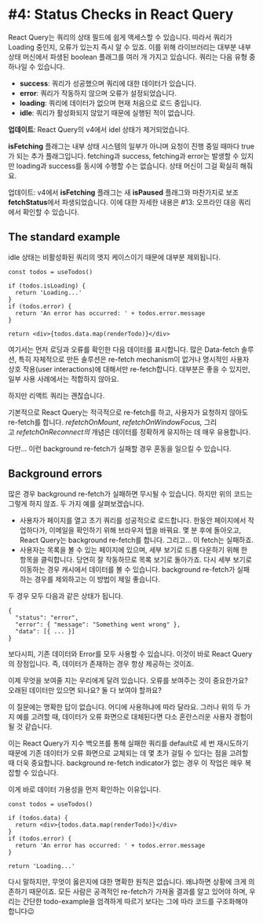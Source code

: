 # #4: Status Checks in React Query

React Query는 쿼리의 상태 필드에 쉽게 액세스할 수 있습니다. 따라서 쿼리가 Loading 중인지, 오류가 있는지 즉시 알 수 있죠. 이를 위해 라이브러리는 대부분 내부 상태 머신에서 파생된 boolean 플래그를 여러 개 가지고 있습니다. 쿼리는 다음 유형 중 하나일 수 있습니다.

- **success**: 쿼리가 성공했으며 쿼리에 대한 데이터가 있습니다.
- **error**: 쿼리가 작동하지 않으며 오류가 설정되었습니다.
- **loading**: 쿼리에 데이터가 없으며 현재 처음으로 로드 중입니다.
- **idle**: 쿼리가 활성화되지 않았기 때문에 실행된 적이 없습니다.

**업데이트**: React Query의 v4에서 idel 상태가 제거되었습니다.

**isFetching** 플래그는 내부 상태 시스템의 일부가 아니며 요청이 진행 중일 때마다 true가 되는 추가 플래그입니다. fetching과 success, fetching과 error는 발생할 수 있지만 loading과 success를 동시에 수행할 수는 없습니다. 상태 머신이 그걸 확실히 해줘요.

업데이트: v4에서 **isFetching** 플래그는 새 **isPaused** 플래그와 마찬가지로 보조 **fetchStatus**에서 파생되었습니다. 이에 대한 자세한 내용은 #13: 오프라인 대응 쿼리에서 확인할 수 있습니다.

## **The standard example**

idle 상태는 비활성화된 쿼리의 엣지 케이스이기 때문에 대부분 제외됩니다.

```tsx
const todos = useTodos()

if (todos.isLoading) {
  return 'Loading...'
}
if (todos.error) {
  return 'An error has occurred: ' + todos.error.message
}

return <div>{todos.data.map(renderTodo)}</div>
```

여기서는 먼저 로딩과 오류를 확인한 다음 데이터를 표시합니다. 많은 Data-fetch 솔루션, 특히 자체적으로 만든 솔루션은 re-fetch mechanism이 없거나 명시적인 사용자 상호 작용(user interactions)에 대해서만 re-fetch합니다. 대부분은 좋을 수 있지만, 일부 사용 사례에서는 적합하지 않아요.

하지만 리액트 쿼리는 괜찮습니다.

기본적으로 React Query는 적극적으로 re-fetch를 하고, 사용자가 요청하지 않아도 re-fetch를 합니다. *refetchOnMount*, *refetchOnWindowFocus,* 그리고 *refetchOnReconnect의* 개념은 데이터를 정확하게 유지하는 데 매우 유용합니다.

다만... 이런 background re-fetch가 실패할 경우 혼동을 일으킬 수 있습니다.

## **Background errors**

많은 경우 background re-fetch가 실패하면 무시될 수 있습니다. 하지만 위의 코드는 그렇게 하지 않죠. 두 가지 예를 살펴보겠습니다.

- 사용자가 페이지를 열고 초기 쿼리를 성공적으로 로드합니다. 한동안 페이지에서 작업하다가, 이메일을 확인하기 위해 브라우저 탭을 바꿔요. 몇 분 후에 돌아오고, React Query는 background re-fetch를 합니다. 그리고... 이 fetch는 실패하죠.
- 사용자는 목록을 볼 수 있는 페이지에 있으며, 세부 보기로 드롭 다운하기 위해 한 항목을 클릭합니다. 당연히 잘 작동하므로 목록 보기로 돌아가죠. 다시 세부 보기로 이동하는 경우 캐시에서 데이터를 볼 수 있습니다. background re-fetch가 실패하는 경우를 제외하고는 이 방법이 제일 좋습니다.

두 경우 모두 다음과 같은 상태가 됩니다.

```tsx
{
  "status": "error",
  "error": { "message": "Something went wrong" },
  "data": [{ ... }]
}
```

보다시피, 기존 데이터와 Error를 모두 사용할 수 있습니다. 이것이 바로 React Query의 장점입니다. 즉, 데이터가 존재하는 경우 항상 제공하는 것이죠.

이제 무엇을 보여줄 지는 우리에게 달려 있습니다. 오류를 보여주는 것이 중요한가요? 오래된 데이터만 있으면 되나요? 둘 다 보여야 할까요?

이 질문에는 명확한 답이 없습니다. 어디에 사용하냐에 따라 달라요. 그러나 위의 두 가지 예를 고려할 때, 데이터가 오류 화면으로 대체된다면 다소 혼란스러운 사용자 경험이 될 것 같습니다.

이는 React Query가 지수 백오프를 통해 실패한 쿼리를 default로 세 번 재시도하기 때문에 기존 데이터가 오류 화면으로 교체되는 데 몇 초가 걸릴 수 있다는 점을 고려할 때 더욱 중요합니다. background re-fetch indicator가 없는 경우 이 작업은 매우 복잡할 수 있습니다.

이게 바로 데이터 가용성을 먼저 확인하는 이유입니다.

```tsx
const todos = useTodos()

if (todos.data) {
  return <div>{todos.data.map(renderTodo)}</div>
}
if (todos.error) {
  return 'An error has occurred: ' + todos.error.message
}

return 'Loading...'
```

다시 말하지만, 무엇이 옳은지에 대한 명확한 원칙은 없습니다. 왜냐하면 상황에 크게 의존하기 때문이죠. 모든 사람은 공격적인 re-fetch가 가져올 결과를 알고 있어야 하며, 우리는 간단한 todo-example을 엄격하게 따르기 보다는 그에 따라 코드를 구조화해야 합니다😉